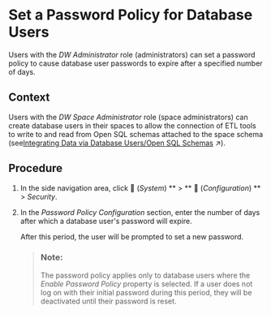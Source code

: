<!-- loio14aedf6cecce474b93b2d5187662a090 -->

<link rel="stylesheet" type="text/css" href="../css/sap-icons.css"/>

# Set a Password Policy for Database Users

Users with the *DW Administrator* role \(administrators\) can set a password policy to cause database user passwords to expire after a specified number of days.



<a name="loio14aedf6cecce474b93b2d5187662a090__context_y2d_1dr_1tb"/>

## Context

Users with the *DW Space Administrator* role \(space administrators\) can create database users in their spaces to allow the connection of ETL tools to write to and read from Open SQL schemas attached to the space schema \(see[Integrating Data via Database Users/Open SQL Schemas](https://help.sap.com/viewer/9f36ca35bc6145e4acdef6b4d852d560/internal/en-US/3de55a78a4614deda589633baea28645.html "Create a database user in your space to read and write directly to the SAP HANA Cloud database on which SAP Datasphere runs. Each database user has an Open SQL schema, which is attached to a space schema and provides a secure method for exchanging data with the space.") :arrow_upper_right:\).



<a name="loio14aedf6cecce474b93b2d5187662a090__steps_t4h_lbr_1tb"/>

## Procedure

1.  In the side navigation area, click <span class="FPA-icons"></span> \(*System*\) ** \> ** :wrench: \(*Configuration*\) ** \> *Security*.

2.  In the *Password Policy Configuration* section, enter the number of days after which a database user's password will expire.

    After this period, the user will be prompted to set a new password.

    > ### Note:  
    > The password policy applies only to database users where the *Enable Password Policy* property is selected. If a user does not log on with their initial password during this period, they will be deactivated until their password is reset.


